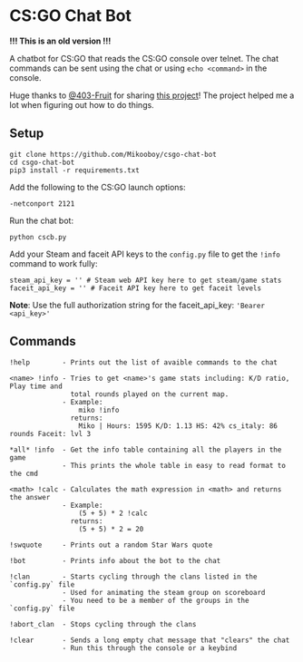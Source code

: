 # CS:GO Chat Bot

**!!! This is an old version !!!**

A chatbot for CS:GO that reads the CS:GO console over telnet. The chat commands can be sent using the chat or using `echo <command>` in the console.

Huge thanks to [@403-Fruit](https://github.com/403-Fruit) for sharing [this project](https://github.com/403-Fruit/csctl)! The project helped me a lot when figuring out how to do things.

## Setup

    git clone https://github.com/Mikooboy/csgo-chat-bot
    cd csgo-chat-bot
    pip3 install -r requirements.txt

Add the following to the CS:GO launch options:

    -netconport 2121  

Run the chat bot:

    python cscb.py

Add your Steam and faceit API keys to the `config.py` file to get the `!info` command to work fully:

    steam_api_key = '' # Steam web API key here to get steam/game stats
    faceit_api_key = '' # Faceit API key here to get faceit levels
    
**Note**: Use the full authorization string for the faceit_api_key: `'Bearer <api_key>'`

## Commands

    !help        - Prints out the list of avaible commands to the chat
    
    <name> !info - Tries to get <name>'s game stats including: K/D ratio, Play time and 
                   total rounds played on the current map.
                 - Example:
                     miko !info
                   returns: 
                     Miko | Hours: 1595 K/D: 1.13 HS: 42% cs_italy: 86 rounds Faceit: lvl 3

    *all* !info  - Get the info table containing all the players in the game
                 - This prints the whole table in easy to read format to the cmd
                      
    <math> !calc - Calculates the math expression in <math> and returns the answer
                 - Example:
                     (5 + 5) * 2 !calc
                   returns:
                     (5 + 5) * 2 = 20
  
    !swquote     - Prints out a random Star Wars quote

    !bot         - Prints info about the bot to the chat

    !clan        - Starts cycling through the clans listed in the `config.py` file
                 - Used for animating the steam group on scoreboard
                 - You need to be a member of the groups in the `config.py` file
    
    !abort_clan  - Stops cycling through the clans

    !clear       - Sends a long empty chat message that "clears" the chat
                 - Run this through the console or a keybind
